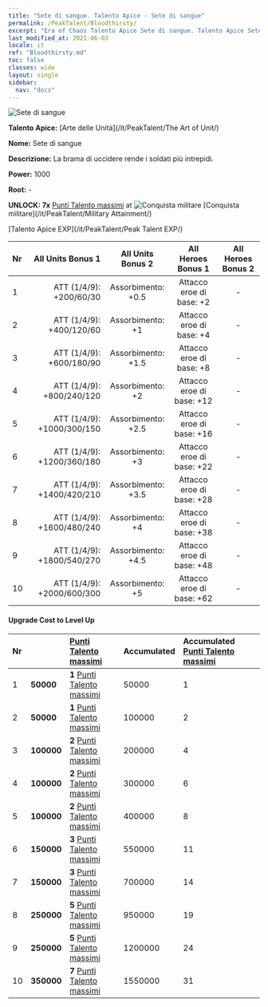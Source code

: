 ```yaml
---
title: "Sete di sangue. Talento Apice - Sete di sangue"
permalink: /PeakTalent/Bloodthirsty/
excerpt: "Era of Chaos Talento Apice Sete di sangue. Talento Apice Sete di sangue. Sete di sangue"
last_modified_at: 2021-06-03
locale: it
ref: "Bloodthirsty.md"
toc: false
classes: wide
layout: single
sidebar:
  nav: "docs"
---
```


  ![Sete di sangue](/images/pt/talent_2005.png)

  **Talento Apice:** [Arte delle Unità](/it/PeakTalent/The Art of Unit/)

  **Nome:** Sete di sangue

  **Descrizione:** La brama di uccidere rende i soldati più intrepidi.

  **Power:** 1000

  **Root:** -

  **UNLOCK: 7x** [Punti Talento massimi](/ItemsIT/con_934/) at ![Conquista militare](/images/pt/talent_2006.png) [Conquista militare](/it/PeakTalent/Military Attainment/)

  [Talento Apice EXP](/it/PeakTalent/Peak Talent EXP/)

  | Nr | All Units Bonus 1 | All Units Bonus 2 | All Heroes Bonus 1 | All Heroes Bonus 2 |
  |:---|--------------:|:-------------:|:-------------:|:-------------:|
  | 1 | ATT (1/4/9): +200/60/30 | Assorbimento: +0.5 | Attacco eroe di base: +2 | - |
  | 2 | ATT (1/4/9): +400/120/60 | Assorbimento: +1 | Attacco eroe di base: +4 | - |
  | 3 | ATT (1/4/9): +600/180/90 | Assorbimento: +1.5 | Attacco eroe di base: +8 | - |
  | 4 | ATT (1/4/9): +800/240/120 | Assorbimento: +2 | Attacco eroe di base: +12 | - |
  | 5 | ATT (1/4/9): +1000/300/150 | Assorbimento: +2.5 | Attacco eroe di base: +16 | - |
  | 6 | ATT (1/4/9): +1200/360/180 | Assorbimento: +3 | Attacco eroe di base: +22 | - |
  | 7 | ATT (1/4/9): +1400/420/210 | Assorbimento: +3.5 | Attacco eroe di base: +28 | - |
  | 8 | ATT (1/4/9): +1600/480/240 | Assorbimento: +4 | Attacco eroe di base: +38 | - |
  | 9 | ATT (1/4/9): +1800/540/270 | Assorbimento: +4.5 | Attacco eroe di base: +48 | - |
  | 10 | ATT (1/4/9): +2000/600/300 | Assorbimento: +5 | Attacco eroe di base: +62 | - |


#### Upgrade Cost to Level Up

  | Nr | <i class="fas fa-coins"/> | [Punti Talento massimi](/ItemsIT/con_934/) | Accumulated <i class="fas fa-coins"/> | Accumulated [Punti Talento massimi](/ItemsIT/con_934/) |
  |:---|:--------------|:-------------|:-------------|:-------------|
  | 1 | **50000** | **1** [Punti Talento massimi](/ItemsIT/con_934/) | 50000 | 1 |
  | 2 | **50000** | **1** [Punti Talento massimi](/ItemsIT/con_934/) | 100000 | 2 |
  | 3 | **100000** | **2** [Punti Talento massimi](/ItemsIT/con_934/) | 200000 | 4 |
  | 4 | **100000** | **2** [Punti Talento massimi](/ItemsIT/con_934/) | 300000 | 6 |
  | 5 | **100000** | **2** [Punti Talento massimi](/ItemsIT/con_934/) | 400000 | 8 |
  | 6 | **150000** | **3** [Punti Talento massimi](/ItemsIT/con_934/) | 550000 | 11 |
  | 7 | **150000** | **3** [Punti Talento massimi](/ItemsIT/con_934/) | 700000 | 14 |
  | 8 | **250000** | **5** [Punti Talento massimi](/ItemsIT/con_934/) | 950000 | 19 |
  | 9 | **250000** | **5** [Punti Talento massimi](/ItemsIT/con_934/) | 1200000 | 24 |
  | 10 | **350000** | **7** [Punti Talento massimi](/ItemsIT/con_934/) | 1550000 | 31 |
